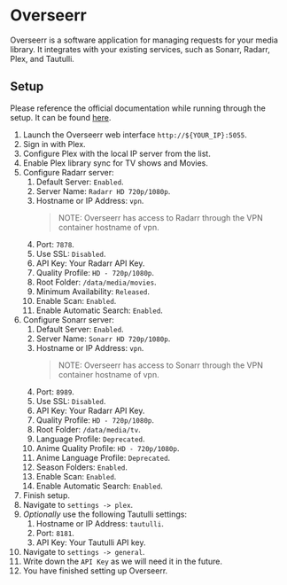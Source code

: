 # Overseerr

Overseerr is a software application for managing requests for your media library. It integrates with your existing services, such as Sonarr, Radarr, Plex, and Tautulli.

## Setup

Please reference the official documentation while running through the setup. It can be found [here](https://docs.overseerr.dev/).

1. Launch the Overseerr web interface `http://${YOUR_IP}:5055`.
2. Sign in with Plex.
3. Configure Plex with the local IP server from the list.
4. Enable Plex library sync for TV shows and Movies.
5. Configure Radarr server:
   1. Default Server: `Enabled`.
   2. Server Name: `Radarr HD 720p/1080p`.
   3. Hostname or IP Address: `vpn`.
      > NOTE: Overseerr has access to Radarr through the VPN container hostname of vpn.
   4. Port: `7878`.
   5. Use SSL: `Disabled`.
   6. API Key: Your Radarr API Key.
   7. Quality Profile: `HD - 720p/1080p`.
   8. Root Folder: `/data/media/movies`.
   9. Minimum Availability: `Released`.
   10. Enable Scan: `Enabled`.
   11. Enable Automatic Search: `Enabled`.
6. Configure Sonarr server:
   1. Default Server: `Enabled`.
   2. Server Name: `Sonarr HD 720p/1080p`.
   3. Hostname or IP Address: `vpn`.
      > NOTE: Overseerr has access to Sonarr through the VPN container hostname of vpn.
   4. Port: `8989`.
   5. Use SSL: `Disabled`.
   6. API Key: Your Radarr API Key.
   7. Quality Profile: `HD - 720p/1080p`.
   8. Root Folder: `/data/media/tv`.
   9. Language Profile: `Deprecated`.
   10. Anime Quality Profile: `HD - 720p/1080p`.
   11. Anime Language Profile: `Deprecated`.
   12. Season Folders: `Enabled`.
   13. Enable Scan: `Enabled`.
   14. Enable Automatic Search: `Enabled`.
7. Finish setup.
8. Navigate to `settings -> plex`.
9. _Optionally_ use the following Tautulli settings:
   1. Hostname or IP Address: `tautulli`.
   2. Port: `8181`.
   3. API Key: Your Tautulli API key.
10. Navigate to `settings -> general`.
11. Write down the `API Key` as we will need it in the future.
12. You have finished setting up Overseerr.
